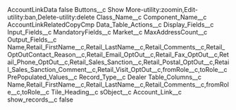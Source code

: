 <?xml version="1.0" encoding="UTF-8"?>
<CustomMetadata xmlns="http://soap.sforce.com/2006/04/metadata" xmlns:xsi="http://www.w3.org/2001/XMLSchema-instance" xmlns:xsd="http://www.w3.org/2001/XMLSchema">
    <label>AccountLinkData</label>
    <protected>false</protected>
    <values>
        <field>Buttons__c</field>
        <value xsi:type="xsd:string">Show More-utility:zoomin,Edit-utility:ban,Delete-utility:delete</value>
    </values>
    <values>
        <field>Class_Name__c</field>
        <value xsi:nil="true"/>
    </values>
    <values>
        <field>Component_Name__c</field>
        <value xsi:type="xsd:string">AccountLinkRelatedCopyCmp</value>
    </values>
    <values>
        <field>Data_Table_Actions__c</field>
        <value xsi:nil="true"/>
    </values>
    <values>
        <field>Display_Fields__c</field>
        <value xsi:nil="true"/>
    </values>
    <values>
        <field>Input_Fields__c</field>
        <value xsi:nil="true"/>
    </values>
    <values>
        <field>MandatoryFields__c</field>
        <value xsi:nil="true"/>
    </values>
    <values>
        <field>Market__c</field>
        <value xsi:nil="true"/>
    </values>
    <values>
        <field>MaxAddressCount__c</field>
        <value xsi:nil="true"/>
    </values>
    <values>
        <field>Output_Fields__c</field>
        <value xsi:type="xsd:string">Name,Retail_FirstName__c,Retail_LastName__c,Retail_Comments__c,Retail_OptOutContact_Reason__c,Retail_Email_OptOut__c,Retail_Fax_OptOut__c,Retail_Phone_OptOut__c,Retail_Sales_Sanction__c,Retail_Postal_OptOut__c,Retail_Sales_Sanction_Comment__c,Retail_Visit_OptOut__c,fromRole__c,toRole__c</value>
    </values>
    <values>
        <field>PrePopulated_Values__c</field>
        <value xsi:nil="true"/>
    </values>
    <values>
        <field>Record_Type__c</field>
        <value xsi:type="xsd:string">Dealer</value>
    </values>
    <values>
        <field>Table_Columns__c</field>
        <value xsi:type="xsd:string">Name,Retail_FirstName__c,Retail_LastName__c,Retail_Comments__c,fromRole__c,toRole__c</value>
    </values>
    <values>
        <field>Tile_Heading__c</field>
        <value xsi:nil="true"/>
    </values>
    <values>
        <field>sObject__c</field>
        <value xsi:type="xsd:string">Account_Link__c</value>
    </values>
    <values>
        <field>show_records__c</field>
        <value xsi:type="xsd:boolean">false</value>
    </values>
</CustomMetadata>
